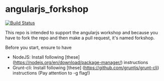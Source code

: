 # angularjs_forkshop
[![Build Status](https://travis-ci.org/mliwski/angularjs_forkshop.svg)](https://travis-ci.org/mliwski/angularjs_forkshop)

This repo is intended to support the angularjs workshop and because you have to fork the repo and then make a pull request, it's named forkshop.
  
Before you start, ensure to have

 * NodeJS: Install following [these] (https://nodejs.org/en/download/package-manager/) instructions
 * Grunt-cli: Install following [these] (https://github.com/gruntjs/grunt-cli) instructions (Pay attention to -g flag!)
